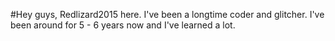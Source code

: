 #Hey guys, Redlizard2015 here. I've been a longtime coder and glitcher. I've been around for 5 - 6 years now and I've learned a lot.
